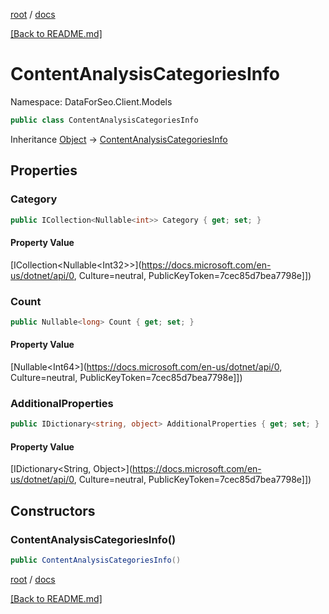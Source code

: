[root](./../ "root") / [docs](./ "docs")

[[Back to README.md]](./../README.md "[Back to README.md]")

# ContentAnalysisCategoriesInfo

Namespace: DataForSeo.Client.Models

```csharp
public class ContentAnalysisCategoriesInfo
```

Inheritance [Object](https://docs.microsoft.com/en-us/dotnet/api/Object) → [ContentAnalysisCategoriesInfo](./ContentAnalysisCategoriesInfo.md)

## Properties

### **Category**

```csharp
public ICollection<Nullable<int>> Category { get; set; }
```

#### Property Value

[ICollection&lt;Nullable&lt;Int32&gt;&gt;](https://docs.microsoft.com/en-us/dotnet/api/0, Culture=neutral, PublicKeyToken=7cec85d7bea7798e]])<br>

### **Count**

```csharp
public Nullable<long> Count { get; set; }
```

#### Property Value

[Nullable&lt;Int64&gt;](https://docs.microsoft.com/en-us/dotnet/api/0, Culture=neutral, PublicKeyToken=7cec85d7bea7798e]])<br>

### **AdditionalProperties**

```csharp
public IDictionary<string, object> AdditionalProperties { get; set; }
```

#### Property Value

[IDictionary&lt;String, Object&gt;](https://docs.microsoft.com/en-us/dotnet/api/0, Culture=neutral, PublicKeyToken=7cec85d7bea7798e]])<br>

## Constructors

### **ContentAnalysisCategoriesInfo()**

```csharp
public ContentAnalysisCategoriesInfo()
```

[root](./../ "root") / [docs](./ "docs")

[[Back to README.md]](./../README.md "[Back to README.md]")